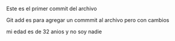 Este es el primer commit del archivo

Git add es para agregar un commmit al archivo pero con cambios

mi edad es de 32 anios y no soy nadie